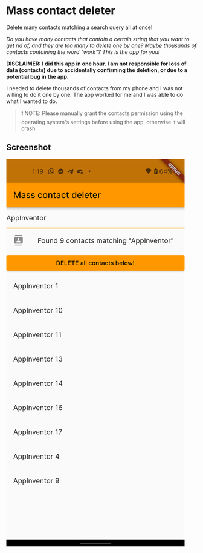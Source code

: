 # Mass contact deleter

Delete many contacts matching a search query all at once!

*Do you have many contacts that contain a certain string that you want to get rid of, and they are too many to delete one by one? Maybe thousands of contacts containing the word "work"? This is the app for you!*

**DISCLAIMER: I did this app in one hour. I am not responsible for loss of data (contacts) due to accidentally confirming the deletion, or due to a potential bug in the app.**

I needed to delete thousands of contacts from my phone and I was not willing to do it one by one. The app worked for me and I was able to do what I wanted to do.

> ❗ NOTE: Please manually grant the contacts permission using the operating system's settings before using the app, otherwise it will crash.

## Screenshot

![screenshot](screenshot.png)